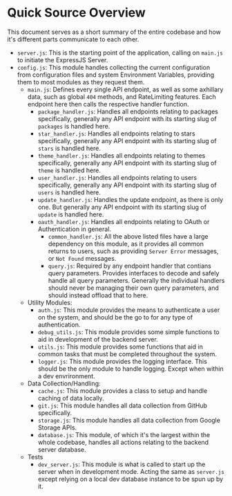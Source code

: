 # Quick Source Overview

This document serves as a short summary of the entire codebase and how it's different parts communicate to each other.

* `server.js`: This is the starting point of the application, calling on `main.js` to initiate the ExpressJS Server.
* `config.js`: This module handles collecting the current configuration from configuration files and system Environment Variables, providing them to most modules as they request them.
  * `main.js`: Defines every single API endpoint, as well as some axhillary data, such as global `404` methods, and RateLimiting features. Each endpoint here then calls the respective handler function.
    * `package_handler.js`: Handles all endpoints relating to packages specifically, generally any API endpoint with its starting slug of `packages` is handled here.
    * `star_handler.js`: Handles all endpoints relating to stars specifically, generally any API endpoint with its starting slug of `stars` is handled here.
    * `theme_handler.js`: Handles all endpoints relating to themes specifically, generally any API endpoint with its starting slug of `theme` is handled here.
    * `user_handler.js`: Handles all endpoints relating to users specifically, generally any API endpoint with its starting slug of `users` is handled here.
    * `update_handler.js`: Handles the update endpoint, as there is only one. But generally any API endpoint with its starting slug of `update` is handled here.
    * `oauth_handler.js`: Handles all endpoints relating to OAuth or Authentication in general.
      * `common_handler.js`: All the above listed files have a large dependency on this module, as it provides all common returns to users, such as providing `Server Error` messages, or `Not Found` messages.
      * `query.js`: Required by any endpoint handler that contians query parameters. Provides interfaces to decode and safely handle all query parameters. Generally the individual handlers should never be managing their own query parameters, and should instead offload that to here.
  * Utility Modules:
    * `auth.js`: This module provides the means to authenticate a user on the system, and should be the go to for any type of authentication.
    * `debug_utils.js`: This module provides some simple functions to aid in development of the backend server.
    * `utils.js`: This module provides some functions that aid in common tasks that must be completed throughout the system.
    * `logger.js`: This module provides the logging interface. This should be the only module to handle logging. Except when within a dev envrironment.
  * Data Collection/Handling:
    * `cache.js`: This module provides a class to setup and handle caching of data locally.
    * `git.js`: This module handles all data collection from GitHub specifically.
    * `storage.js`: This module handles all data collection from Google Storage APIs.
    * `database.js`: This module, of which it's the largest within the whole codebase, handles all actions relating to the backend server database.
  * Tests
    * `dev_server.js`: This module is what is called to start up the server when in development mode. Acting the same as `server.js` except relying on a local dev database instance to be spun up by it.
